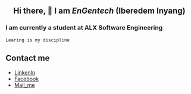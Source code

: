 ## <p align="center"> Hi there, 👋  I am <i><span font-size="50px">EnGentech</i> (Iberedem Inyang) </p>
### I am currently a student at ALX Software Engineering

    Learing is my discipline


## Contact me
* <a href="www.linkedin.com/in/iberedem-inyang-3b88ba223">LinkenIn
* <a href="https://web.facebook.com/engr.gentle.1/"> Facebook
* <a href=“engen.inyang@email.com”>Mail_me</a>
<!--
**EnGentech/EnGentech** is a ✨ _special_ ✨ repository because its `README.md` (this file) appears on your GitHub profile.

Here are some ideas to get you started:

- 🔭 I’m currently working on ...
- 🌱 I’m currently learning ...
- 👯 I’m looking to collaborate on ...
- 🤔 I’m looking for help with ...
- 💬 Ask me about ...
- 📫 How to reach me: ...
- 😄 Pronouns: ...
- ⚡ Fun fact: ...
-->
